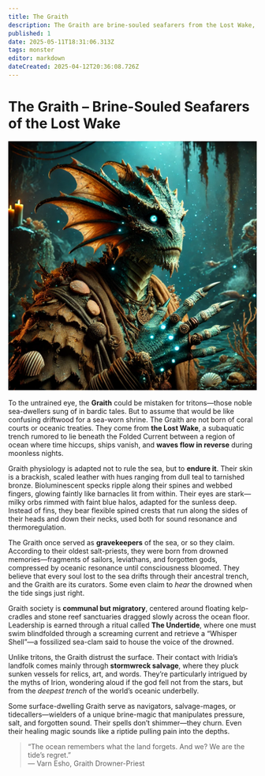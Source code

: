 ```yaml
---
title: The Graith
description: The Graith are brine-souled seafarers from the Lost Wake, adapted to endure the deepest ocean and tasked with curating the memories of the drowned.
published: 1
date: 2025-05-11T18:31:06.313Z
tags: monster
editor: markdown
dateCreated: 2025-04-12T20:36:08.726Z
---
```


# The Graith – Brine-Souled Seafarers of the Lost Wake

![graith.webp](/images/characters/graith.webp)

To the untrained eye, the **Graith** could be mistaken for tritons—those noble sea-dwellers sung of in bardic tales. But to assume that would be like confusing driftwood for a sea-worn shrine. The Graith are not born of coral courts or oceanic treaties. They come from **the Lost Wake**, a subaquatic trench rumored to lie beneath the Folded Current between a region of ocean where time hiccups, ships vanish, and **waves flow in reverse** during moonless nights.

Graith physiology is adapted not to rule the sea, but to **endure it**. Their skin is a brackish, scaled leather with hues ranging from dull teal to tarnished bronze. Bioluminescent specks ripple along their spines and webbed fingers, glowing faintly like barnacles lit from within. Their eyes are stark—milky orbs rimmed with faint blue halos, adapted for the sunless deep. Instead of fins, they bear flexible spined crests that run along the sides of their heads and down their necks, used both for sound resonance and thermoregulation.

The Graith once served as **gravekeepers** of the sea, or so they claim. According to their oldest salt-priests, they were born from drowned memories—fragments of sailors, leviathans, and forgotten gods, compressed by oceanic resonance until consciousness bloomed. They believe that every soul lost to the sea drifts through their ancestral trench, and the Graith are its curators. Some even claim to *hear* the drowned when the tide sings just right.

Graith society is **communal but migratory**, centered around floating kelp-cradles and stone reef sanctuaries dragged slowly across the ocean floor. Leadership is earned through a ritual called **The Undertide**, where one must swim blindfolded through a screaming current and retrieve a “Whisper Shell”—a fossilized sea-clam said to house the voice of the drowned.

Unlike tritons, the Graith distrust the surface. Their contact with Iridia’s landfolk comes mainly through **stormwreck salvage**, where they pluck sunken vessels for relics, art, and words. They’re particularly intrigued by the myths of Irion, wondering aloud if the god fell not from the stars, but from the *deepest trench* of the world’s oceanic underbelly.

Some surface-dwelling Graith serve as navigators, salvage-mages, or tidecallers—wielders of a unique brine-magic that manipulates pressure, salt, and forgotten sound. Their spells don’t shimmer—they churn. Even their healing magic sounds like a riptide pulling pain into the depths.

> “The ocean remembers what the land forgets. And we? We are the tide’s regret.”  
> — Varn Esho, Graith Drowner-Priest
